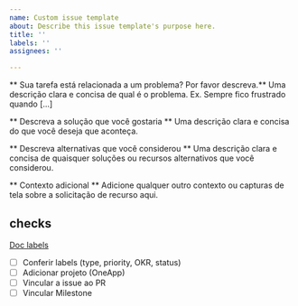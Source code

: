 ```yaml
---
name: Custom issue template
about: Describe this issue template's purpose here.
title: ''
labels: ''
assignees: ''

---
```


** Sua tarefa está relacionada a um problema? Por favor descreva.**
Uma descrição clara e concisa de qual é o problema. Ex. Sempre fico frustrado quando [...]

** Descreva a solução que você gostaria **
Uma descrição clara e concisa do que você deseja que aconteça.

** Descreva alternativas que você considerou **
Uma descrição clara e concisa de quaisquer soluções ou recursos alternativos que você considerou.

** Contexto adicional **
Adicione qualquer outro contexto ou capturas de tela sobre a solicitação de recurso aqui.


## checks

  [Doc labels](https://github.com/SuaMusica/OneApp/wiki/Labels)

- [ ] Conferir labels (type, priority, OKR, status)
- [ ] Adicionar projeto (OneApp)
- [ ] Vincular a issue ao PR
- [ ] Vincular Milestone
